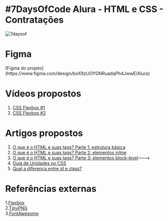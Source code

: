 <h1> #7DaysOfCode Alura - HTML e CSS - Contratações </h1>

![7daysof](https://github.com/RenWro/7DaysOfCode-GitHub/assets/134458911/b38ca43b-907a-479e-a651-13791e7c603a) <br>


<h1>Figma</h1>
[Figma do projeto](https://www.figma.com/design/boX9zUOYGNRuadqPh4JwwE/Alura) <br>

<h1>Vídeos propostos</h1>

1. [CSS Flexbox #1](https://www.youtube.com/watch?v=tWWVgogdr98) <br>
2. [CSS Flexbox #2](https://www.youtube.com/watch?v=XREAEN-l5i8) <br>

<h1>Artigos propostos</h1>

1. [O que é o HTML e suas tags? Parte 1: estrutura básica](https://www.alura.com.br/artigos/o-que-e-html-suas-tags-parte-1-estrutura-basica)
2. [O que é o HTML e suas tags? Parte 2: elementos inline](https://www.alura.com.br/artigos/o-que-e-html-suas-tags-parte-2-elementos-inline)
3. [O que é o HTML e suas tags? Parte 3: elementos block-level](https://www.alura.com.br/artigos/html-tags-elementos-block-level)--->
4. [Guia de Unidades no CSS](https://www.alura.com.br/artigos/guia-de-unidades-no-css) <br>
5. [Qual a diferença entre id e class?](https://www.alura.com.br/artigos/qual-diferenca-entre-id-e-class) <br>

<h1>Referências externas</h1>

1.[Flexbox](https://flexboxfroggy.com/) <br>
2.[TinyPNG](https://tinypng.com/) <br>
3.[FontAwesome](https://fontawesome.com/) <br>
